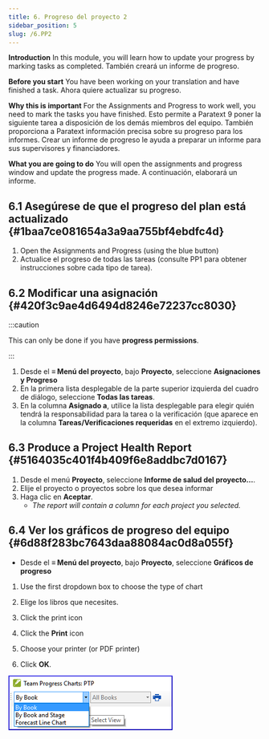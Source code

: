 ```yaml
---
title: 6. Progreso del proyecto 2
sidebar_position: 5
slug: /6.PP2
---
```




**Introduction**  In this module, you will learn how to update your progress by marking tasks as completed. También creará un informe de progreso.


**Before you start**  You have been working on your translation and have finished a task. Ahora quiere actualizar su progreso.


**Why this is important**  For the Assignments and Progress to work well, you need to mark the tasks you have finished. Esto permite a Paratext 9 poner la siguiente tarea a disposición de los demás miembros del equipo. También proporciona a Paratext información precisa sobre su progreso para los informes. Crear un informe de progreso le ayuda a preparar un informe para sus supervisores y financiadores.


**What you are going to do**  You will open the assignments and progress window and update the progress made. A continuación, elaborará un informe.


## 6.1 Asegúrese de que el progreso del plan está actualizado {#1baa7ce081654a3a9aa755bf4ebdfc4d}

1. Open the Assignments and Progress (using the blue button)
1. Actualice el progreso de todas las tareas (consulte PP1 para obtener instrucciones sobre cada tipo de tarea).

## 6.2 Modificar una asignación {#420f3c9ae4d6494d8246e72237cc8030}


:::caution

This can only be done if you have **progress permissions**.

:::



1. Desde el **≡ Menú del proyecto**, bajo **Proyecto**, seleccione **Asignaciones y Progreso**
1. En la primera lista desplegable de la parte superior izquierda del cuadro de diálogo, seleccione **Todas las tareas**.
1. En la columna **Asignado a**, utilice la lista desplegable para elegir quién tendrá la responsabilidad para la tarea o la verificación (que aparece en la columna **Tareas/Verificaciones requeridas** en el extremo izquierdo).

## 6.3 Produce a Project Health Report {#5164035c401f4b409f6e8addbc7d0167}

1. Desde el menú **Proyecto**, seleccione **Informe de salud del proyecto…**.
1. Elije el proyecto o proyectos sobre los que desea informar
1. Haga clic en **Aceptar**.
    - _The report will contain a column for each project you selected._

## **6.4 Ver los gráficos de progreso del equipo** {#6d88f283bc7643daa88084ac0d8a055f}

- Desde el **≡ Menú del proyecto**, bajo **Proyecto**, seleccione **Gráficos de progreso**

<div class='notion-row'>
<div class='notion-column' style={{width: 'calc((100% - (min(32px, 4vw) * 1)) * 0.5)'}}>

1. Use the first dropdown box to choose the type of chart

1. Elige los libros que necesites.

1. Click the print icon

1. Click the **Print** icon

1. Choose your printer (or PDF printer)

1. Click **OK**.

</div><div className='notion-spacer' >
  </p> 
  
  <p spaces-before="0">
    

<div class='notion-column' style={{width: 'calc((100% - (min(32px, 4vw) * 1)) * 0.5)'}}>

![](./1163930921.png)

</div>    
    <div className='notion-spacer' >
    </div>
  </p>

